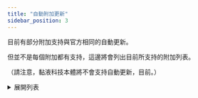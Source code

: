 ```yaml
---
title: "自動附加更新"
sidebar_position: 3
---
```


目前有部分附加支持與官方相同的自動更新。

但並不是每個附加都有支持，這邊將會列出目前所支持的附加列表。

（請注意，黏液科技本體將不會支持自動更新，目前。）

<details>
  <summary>展開列表</summary>

| 名稱 | 自動更新 |
| --- | --- |
| Slimefun4 | :x: |
| AlchimiaVitae | :x: |
| ColoredEnderChests | :x: |
| CrystamaeHistoria | :x: |
| DankTech2 | :x: |
| DyedBackpacks | :x: |
| DynaTech | :x: |
| EcoPower | :x: |
| ElectricSpawners | :x: |
| ExoticGarden | :x: |
| ExtraGear | :x: |
| ExtraHeads | :x: |
| ExtraTools | :x: |
| FlowerPower | :x: |
| FluffyMachines | :x: |
| FoxyMachines | :x: |
| Galactifun | :x: |
| GlobalWarming | :x: |
| HardcoreSlimefun | :x: |
| HeadLimiter | :x: |
| HotbarPets | :x: |
| InfinityExpansion | :x: |
| Liquid | :x: |
| LiteXpansion | :x: |
| luckyblocks-sf | :x: |
| LuckyPandas | :x: |
| MiniBlocks | :x: |
| MobCapturer | :o: |
| Networks | :x: |
| PotionExpansion | :x: |
| PrivateStorage | :x: |
| RelicsOfCthonia | :o: |
| SfChunkInfo | :x: |
| Simple-Storage | :x: |
| SimpleUtils | :x: |
| SlimeBot | :x: |
| SlimefunAdvancements | :x: |
| SlimefunOreChunks | :x: |
| SlimefunWarfare | :x: |
| SlimeHUD | :x: |
| SlimyTreeTaps | :x: |
| SMG | :x: |
| SoulJars | :x: |
| SoundMuffler | :x: |
| VillagerUtil | :x: |

</details>
